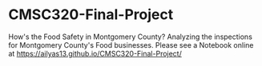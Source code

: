 # CMSC320-Final-Project
How's the Food Safety in Montgomery County? Analyzing the inspections for Montgomery County's Food businesses.
Please see a Notebook online at https://ailyas13.github.io/CMSC320-Final-Project/
